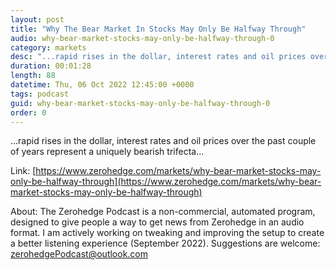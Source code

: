 ```yaml
---
layout: post
title: "Why The Bear Market In Stocks May Only Be Halfway Through"
audio: why-bear-market-stocks-may-only-be-halfway-through-0
category: markets
desc: "...rapid rises in the dollar, interest rates and oil prices over the past couple of years represent a uniquely bearish trifecta..."
duration: 00:01:28
length: 88
datetime: Thu, 06 Oct 2022 12:45:00 +0000
tags: podcast
guid: why-bear-market-stocks-may-only-be-halfway-through-0
order: 0
---
```

...rapid rises in the dollar, interest rates and oil prices over the past couple of years represent a uniquely bearish trifecta...

Link: [https://www.zerohedge.com/markets/why-bear-market-stocks-may-only-be-halfway-through](https://www.zerohedge.com/markets/why-bear-market-stocks-may-only-be-halfway-through)

About: The Zerohedge Podcast is a non-commercial, automated program, designed to give people a way to get news from Zerohedge in an audio format.  I am actively working on tweaking and improving the setup to create a better listening experience (September 2022).  Suggestions are welcome: [zerohedgePodcast@outlook.com](mailto:zerohedgePodcast@outlook.com)